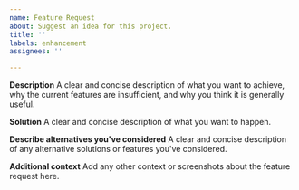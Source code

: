 ```yaml
---
name: Feature Request
about: Suggest an idea for this project.
title: ''
labels: enhancement
assignees: ''

---
```


**Description**
A clear and concise description of what you want to achieve, why the current features are insufficient, and why you think it is generally useful.

**Solution**
A clear and concise description of what you want to happen.

**Describe alternatives you've considered**
A clear and concise description of any alternative solutions or features you've considered.

**Additional context**
Add any other context or screenshots about the feature request here.
